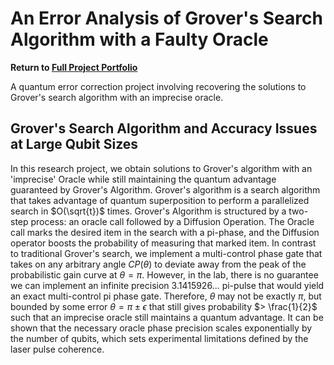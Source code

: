 # An Error Analysis of Grover's Search Algorithm with a Faulty Oracle

<b> Return to [Full Project Portfolio](https://github.com/jamessaslow/portfolio) </b>

A quantum error correction project involving recovering the solutions to Grover's search algorithm with an imprecise oracle.


<h2> Grover's Search Algorithm and Accuracy Issues at Large Qubit Sizes</h2>

In this research project, we obtain solutions to Grover's algorithm with an 'imprecise' Oracle while still maintaining the quantum advantage guaranteed by Grover's Algorithm. Grover's algorithm is a search algorithm that takes advantage of quantum superposition to perform a parallelized search in $O(\sqrt{t})$ times. Grover's Algorithm is structured by a two-step process: an oracle call followed by a Diffusion Operation. The Oracle call marks the desired item in the search with a pi-phase, and the Diffusion operator boosts the probability of measuring that marked item. In contrast to traditional Grover's search, we implement a multi-control phase gate that takes on any arbitrary angle $CP(\theta)$ to deviate away from the peak of the probabilistic gain curve at $\theta = \pi$. However, in the lab, there is no guarantee we can implement an infinite precision $3.1415926...$ pi-pulse that would yield an exact multi-control pi phase gate. Therefore, $\theta$ may not be exactly $\pi$, but bounded by some error $\theta = \pi \pm \epsilon$ that still gives probability $> \frac{1}{2}$ such that an imprecise oracle still maintains a quantum advantage. It can be shown that the necessary oracle phase precision scales exponentially by the number of qubits, which sets experimental limitations defined by the laser pulse coherence.
